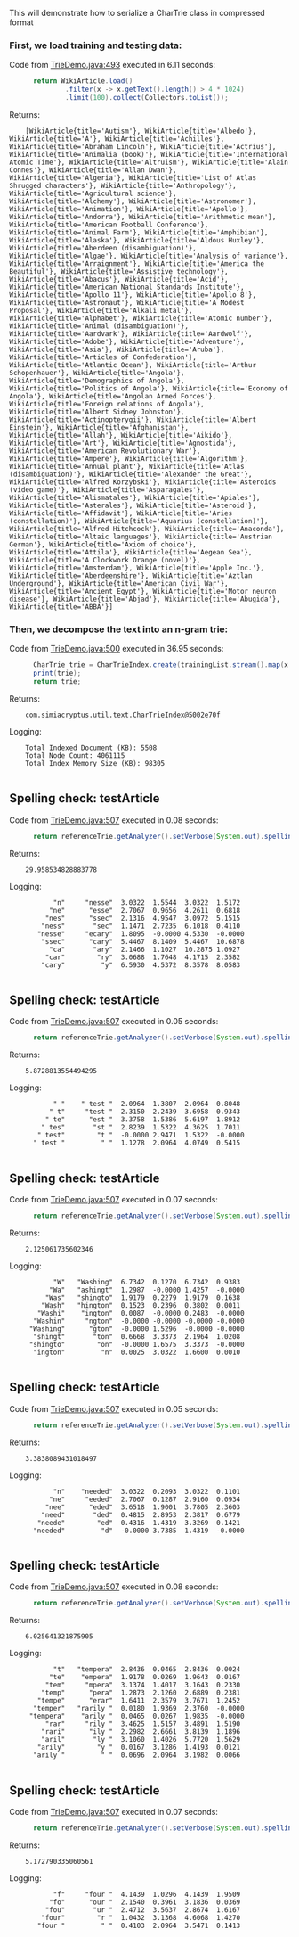 This will demonstrate how to serialize a CharTrie class in compressed format


### First, we load training and testing data:
Code from [TrieDemo.java:493](../../src/test/java/com/simiacryptus/util/text/TrieDemo.java#L493) executed in 6.11 seconds: 
```java
      return WikiArticle.load()
              .filter(x -> x.getText().length() > 4 * 1024)
              .limit(100).collect(Collectors.toList());
```
Returns: 
```
    [WikiArticle{title='Autism'}, WikiArticle{title='Albedo'}, WikiArticle{title='A'}, WikiArticle{title='Achilles'}, WikiArticle{title='Abraham Lincoln'}, WikiArticle{title='Actrius'}, WikiArticle{title='Animalia (book)'}, WikiArticle{title='International Atomic Time'}, WikiArticle{title='Altruism'}, WikiArticle{title='Alain Connes'}, WikiArticle{title='Allan Dwan'}, WikiArticle{title='Algeria'}, WikiArticle{title='List of Atlas Shrugged characters'}, WikiArticle{title='Anthropology'}, WikiArticle{title='Agricultural science'}, WikiArticle{title='Alchemy'}, WikiArticle{title='Astronomer'}, WikiArticle{title='Animation'}, WikiArticle{title='Apollo'}, WikiArticle{title='Andorra'}, WikiArticle{title='Arithmetic mean'}, WikiArticle{title='American Football Conference'}, WikiArticle{title='Animal Farm'}, WikiArticle{title='Amphibian'}, WikiArticle{title='Alaska'}, WikiArticle{title='Aldous Huxley'}, WikiArticle{title='Aberdeen (disambiguation)'}, WikiArticle{title='Algae'}, WikiArticle{title='Analysis of variance'}, WikiArticle{title='Arraignment'}, WikiArticle{title='America the Beautiful'}, WikiArticle{title='Assistive technology'}, WikiArticle{title='Abacus'}, WikiArticle{title='Acid'}, WikiArticle{title='American National Standards Institute'}, WikiArticle{title='Apollo 11'}, WikiArticle{title='Apollo 8'}, WikiArticle{title='Astronaut'}, WikiArticle{title='A Modest Proposal'}, WikiArticle{title='Alkali metal'}, WikiArticle{title='Alphabet'}, WikiArticle{title='Atomic number'}, WikiArticle{title='Animal (disambiguation)'}, WikiArticle{title='Aardvark'}, WikiArticle{title='Aardwolf'}, WikiArticle{title='Adobe'}, WikiArticle{title='Adventure'}, WikiArticle{title='Asia'}, WikiArticle{title='Aruba'}, WikiArticle{title='Articles of Confederation'}, WikiArticle{title='Atlantic Ocean'}, WikiArticle{title='Arthur Schopenhauer'}, WikiArticle{title='Angola'}, WikiArticle{title='Demographics of Angola'}, WikiArticle{title='Politics of Angola'}, WikiArticle{title='Economy of Angola'}, WikiArticle{title='Angolan Armed Forces'}, WikiArticle{title='Foreign relations of Angola'}, WikiArticle{title='Albert Sidney Johnston'}, WikiArticle{title='Actinopterygii'}, WikiArticle{title='Albert Einstein'}, WikiArticle{title='Afghanistan'}, WikiArticle{title='Allah'}, WikiArticle{title='Aikido'}, WikiArticle{title='Art'}, WikiArticle{title='Agnostida'}, WikiArticle{title='American Revolutionary War'}, WikiArticle{title='Ampere'}, WikiArticle{title='Algorithm'}, WikiArticle{title='Annual plant'}, WikiArticle{title='Atlas (disambiguation)'}, WikiArticle{title='Alexander the Great'}, WikiArticle{title='Alfred Korzybski'}, WikiArticle{title='Asteroids (video game)'}, WikiArticle{title='Asparagales'}, WikiArticle{title='Alismatales'}, WikiArticle{title='Apiales'}, WikiArticle{title='Asterales'}, WikiArticle{title='Asteroid'}, WikiArticle{title='Affidavit'}, WikiArticle{title='Aries (constellation)'}, WikiArticle{title='Aquarius (constellation)'}, WikiArticle{title='Alfred Hitchcock'}, WikiArticle{title='Anaconda'}, WikiArticle{title='Altaic languages'}, WikiArticle{title='Austrian German'}, WikiArticle{title='Axiom of choice'}, WikiArticle{title='Attila'}, WikiArticle{title='Aegean Sea'}, WikiArticle{title='A Clockwork Orange (novel)'}, WikiArticle{title='Amsterdam'}, WikiArticle{title='Apple Inc.'}, WikiArticle{title='Aberdeenshire'}, WikiArticle{title='Aztlan Underground'}, WikiArticle{title='American Civil War'}, WikiArticle{title='Ancient Egypt'}, WikiArticle{title='Motor neuron disease'}, WikiArticle{title='Abjad'}, WikiArticle{title='Abugida'}, WikiArticle{title='ABBA'}]
```

### Then, we decompose the text into an n-gram trie:
Code from [TrieDemo.java:500](../../src/test/java/com/simiacryptus/util/text/TrieDemo.java#L500) executed in 36.95 seconds: 
```java
      CharTrie trie = CharTrieIndex.create(trainingList.stream().map(x -> x.getText()).collect(Collectors.toList()), depth, 0);
      print(trie);
      return trie;
```
Returns: 
```
    com.simiacryptus.util.text.CharTrieIndex@5002e70f
```
Logging: 
```
    Total Indexed Document (KB): 5508
    Total Node Count: 4061115
    Total Index Memory Size (KB): 98305
    
```

## Spelling check: testArticle
Code from [TrieDemo.java:507](../../src/test/java/com/simiacryptus/util/text/TrieDemo.java#L507) executed in 0.08 seconds: 
```java
      return referenceTrie.getAnalyzer().setVerbose(System.out).spelling(testArticle);
```
Returns: 
```
    29.958534828883778
```
Logging: 
```
           "n"	   "nesse"	3.0322	1.5544	3.0322	1.5172
          "ne"	    "esse"	2.7067	0.9656	4.2611	0.6818
         "nes"	    "ssec"	2.1316	4.9547	3.0972	5.1515
        "ness"	     "sec"	1.1471	2.7235	6.1018	0.4110
       "nesse"	   "ecary"	1.8095	-0.0000	4.5330	-0.0000
        "ssec"	    "cary"	5.4467	8.1409	5.4467	10.6878
          "ca"	     "ary"	2.1466	1.1027	10.2875	1.0927
         "car"	      "ry"	3.0688	1.7648	4.1715	2.3582
        "cary"	       "y"	6.5930	4.5372	8.3578	8.0583
    
```

## Spelling check: testArticle
Code from [TrieDemo.java:507](../../src/test/java/com/simiacryptus/util/text/TrieDemo.java#L507) executed in 0.05 seconds: 
```java
      return referenceTrie.getAnalyzer().setVerbose(System.out).spelling(testArticle);
```
Returns: 
```
    5.8728813554494295
```
Logging: 
```
           " "	  " test "	2.0964	1.3807	2.0964	0.8048
          " t"	   "test "	2.3150	2.2439	3.6958	0.9343
         " te"	    "est "	3.3758	1.5386	5.6197	1.8912
        " tes"	     "st "	2.8239	1.5322	4.3625	1.7011
       " test"	      "t "	-0.0000	2.9471	1.5322	-0.0000
      " test "	       " "	1.1278	2.0964	4.0749	0.5415
    
```

## Spelling check: testArticle
Code from [TrieDemo.java:507](../../src/test/java/com/simiacryptus/util/text/TrieDemo.java#L507) executed in 0.07 seconds: 
```java
      return referenceTrie.getAnalyzer().setVerbose(System.out).spelling(testArticle);
```
Returns: 
```
    2.125061735602346
```
Logging: 
```
           "W"	 "Washing"	6.7342	0.1270	6.7342	0.9383
          "Wa"	 "ashingt"	1.2987	-0.0000	1.4257	-0.0000
         "Was"	 "shingto"	1.9179	0.2279	1.9179	0.1638
        "Wash"	 "hington"	0.1523	0.2396	0.3802	0.0011
       "Washi"	  "ington"	0.0087	-0.0000	0.2483	-0.0000
      "Washin"	   "ngton"	-0.0000	-0.0000	-0.0000	-0.0000
     "Washing"	    "gton"	-0.0000	1.5296	-0.0000	-0.0000
      "shingt"	     "ton"	0.6668	3.3373	2.1964	1.0208
     "shingto"	      "on"	-0.0000	1.6575	3.3373	-0.0000
      "ington"	       "n"	0.0025	3.0322	1.6600	0.0010
    
```

## Spelling check: testArticle
Code from [TrieDemo.java:507](../../src/test/java/com/simiacryptus/util/text/TrieDemo.java#L507) executed in 0.05 seconds: 
```java
      return referenceTrie.getAnalyzer().setVerbose(System.out).spelling(testArticle);
```
Returns: 
```
    3.3838089431018497
```
Logging: 
```
           "n"	  "needed"	3.0322	0.2093	3.0322	0.1101
          "ne"	   "eeded"	2.7067	0.1287	2.9160	0.0934
         "nee"	    "eded"	3.6518	1.9001	3.7805	2.3603
        "need"	     "ded"	0.4815	2.8953	2.3817	0.6779
       "neede"	      "ed"	0.4316	1.4319	3.3269	0.1421
      "needed"	       "d"	-0.0000	3.7385	1.4319	-0.0000
    
```

## Spelling check: testArticle
Code from [TrieDemo.java:507](../../src/test/java/com/simiacryptus/util/text/TrieDemo.java#L507) executed in 0.08 seconds: 
```java
      return referenceTrie.getAnalyzer().setVerbose(System.out).spelling(testArticle);
```
Returns: 
```
    6.025641321875905
```
Logging: 
```
           "t"	 "tempera"	2.8436	0.0465	2.8436	0.0024
          "te"	  "empera"	1.9178	0.0269	1.9643	0.0167
         "tem"	   "mpera"	3.1374	1.4017	3.1643	0.2330
        "temp"	    "pera"	1.2873	2.1260	2.6889	0.2381
       "tempe"	    "erar"	1.6411	2.3579	3.7671	1.2452
      "temper"	 "rarily "	0.0180	1.9369	2.3760	-0.0000
     "tempera"	  "arily "	0.0465	0.0267	1.9835	-0.0000
         "rar"	   "rily "	3.4625	1.5157	3.4891	1.5190
        "rari"	    "ily "	2.2982	2.6661	3.8139	1.1896
        "aril"	     "ly "	3.1060	1.4026	5.7720	1.5629
       "arily"	      "y "	0.0167	3.1286	1.4193	0.0121
      "arily "	       " "	0.0696	2.0964	3.1982	0.0066
    
```

## Spelling check: testArticle
Code from [TrieDemo.java:507](../../src/test/java/com/simiacryptus/util/text/TrieDemo.java#L507) executed in 0.07 seconds: 
```java
      return referenceTrie.getAnalyzer().setVerbose(System.out).spelling(testArticle);
```
Returns: 
```
    5.172790335060561
```
Logging: 
```
           "f"	   "four "	4.1439	1.0296	4.1439	1.9509
          "fo"	    "our "	2.1540	0.3961	3.1836	0.0369
         "fou"	     "ur "	2.4712	3.5637	2.8674	1.6167
        "four"	      "r "	1.0432	3.1368	4.6068	1.4270
       "four "	       " "	0.4103	2.0964	3.5471	0.1413
    
```

